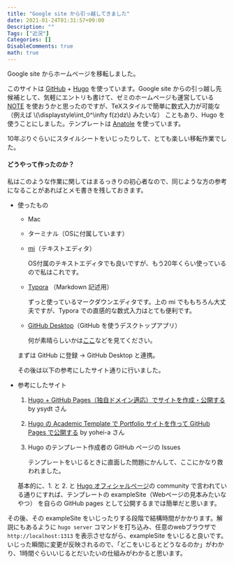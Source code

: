 ```yaml
---
title: "Google site から引っ越してきました"
date: 2021-01-24T01:31:57+09:00
Description: ""
Tags: ["近況"]
Categories: []
DisableComments: true
math: true
---
```


Google site からホームページを移転しました。<!--more-->

このサイトは [GitHub](https://github.co.jp/) + [Hugo](https://gohugo.io/) を使っています。Google site からの引っ越し先候補として、気軽にエントリも書けて、ゼミのホームページも運営している [NOTE](https://note.com/) を使おうかと思ったのですが、TeXスタイルで簡単に数式入力が可能な（例えば \\(\displaystyle\int_0^\infty f(z)dz\\) みたいな） こともあり、Hugo を使うことにしました。テンプレートは [Anatole](https://themes.gohugo.io/themes/anatole/) を使っています。

10年ぶりぐらいにスタイルシートをいじったりして、とても楽しい移転作業でした。

#### どうやって作ったのか？

私はこのような作業に関してはまるっきりの初心者なので、同じような方の参考になることがあればとメモ書きを残しておきます。

- 使ったもの

  - Mac

  - ターミナル（OSに付属しています）

  - [mi](https://www.mimikaki.net/)（テキストエディタ）

    OS付属のテキストエディタでも良いですが、もう20年くらい使っているので私はこれです。

  - [Typora](https://typora.io/) （Markdown 記述用）

    ずっと使っているマークダウンエディタです。上の mi でももちろん大丈夫ですが、Typora での直感的な数式入力はとても便利です。

  - [GitHub Desktop](https://desktop.github.com/)（GitHub を使うデスクトップアプリ）

    何が素晴らしいかは[ここ](https://ferret-plus.com/8498)などを見てください。

  まずは GitHub に登録 → GitHub Desktop と連携。

  その後は以下の参考にしたサイト通りに行いました。 

- 参考にしたサイト

  1. [Hugo + GitHub Pages（独自ドメイン適応）でサイトを作成・公開する](https://qiita.com/ysdyt/items/a581277dd1312a0e83c3) by ysydt さん

  2. [Hugo の Academic Template で Portfolio サイトを作って GitHub Pages で公開する](https://yohei-a.hatenablog.jp/entry/20210102/1609593616) by yohei-a さん

  3. Hugo のテンプレート作成者の GitHub ページの Issues 

     テンプレートをいじるときに直面した問題にかんして、ここにかなり救われました。

  基本的に、1. と 2. と [Hugo オフィシャルページ](https://gohugo.io/)の community で言われている通りにすれば、テンプレートの exampleSite（Webページの見本みたいなやつ） を自らの GitHub pages として公開するまでは簡単だと思います。

その後、その exampleSite をいじったりする段階で結構時間がかかります。解説にもあるように `hugo server` コマンドを打ち込み、任意のwebブラウザで `http://localhost:1313` を表示させながら、exampleSite をいじると良いです。いじった瞬間に変更が反映されるので、「どこをいじるとどうなるのか」がわかり、1時間ぐらいいじるとだいたいの仕組みがわかると思います。

